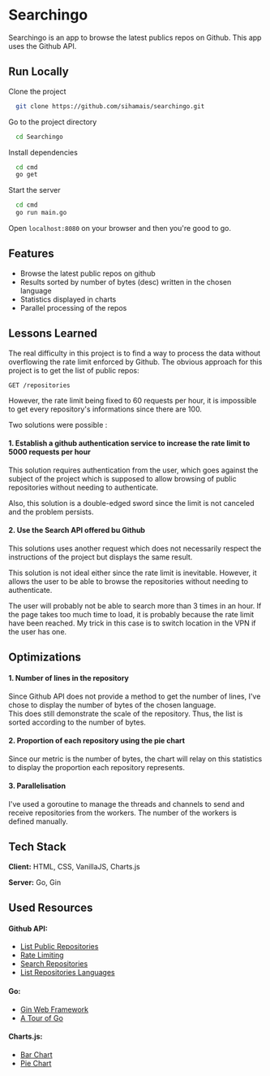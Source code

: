 
# Searchingo

Searchingo is an app to browse the latest publics repos on Github. This app uses the Github API.
  
## Run Locally

Clone the project

```bash
  git clone https://github.com/sihamais/searchingo.git
```

Go to the project directory

```bash
  cd Searchingo
```

Install dependencies

```bash
  cd cmd
  go get
```

Start the server

```bash
  cd cmd
  go run main.go
```

Open ```localhost:8080``` on your browser and then you're good to go.

  
## Features

- Browse the latest public repos on github
- Results sorted by number of bytes (desc) written in the chosen language
- Statistics displayed in charts
- Parallel processing of the repos

  
## Lessons Learned

The real difficulty in this project is to find a way to process the data without overflowing the rate limit enforced by Github. The obvious approach for this project is to get the list of public repos: 
```HTTP
GET /repositories
```
However, the rate limit being fixed to 60 requests per hour, it is impossible to get every repository's informations since there are 100.

Two solutions were possible :

#### 1. Establish a github authentication service to increase the rate limit to 5000 requests per hour

This solution requires authentication from the user, which goes against the subject of the project which is supposed to allow browsing of public repositories without needing to authenticate.  

Also, this solution is a double-edged sword since the limit is not canceled and the problem persists. 

#### 2. Use the Search API offered bu Github

This solutions uses another request which does not necessarily respect the instructions of the project but displays the same result.  

This solution is not ideal either since the rate limit is inevitable. However, it allows the user to be able to browse the repositories without needing to authenticate.  

The user will probably not be able to search more than 3 times in an hour. If the page takes too much time to load, it is probably because the rate limit have been reached. My trick in this case is to switch location in the VPN if the user has one.

## Optimizations

#### 1. Number of lines in the repository
Since Github API does not provide a method to get the number of lines, I've chose to display the number of bytes of the chosen language.   
This does still demonstrate the scale of the repository. Thus, the list is sorted according to the number of bytes.

#### 2. Proportion of each repository using the pie chart
Since our metric is the number of bytes, the chart will relay on this statistics to display the proportion each repository represents.

#### 3. Parallelisation
I've used a goroutine to manage the threads and channels to send and receive repositories from the workers. The number of the workers is defined manually.





  
## Tech Stack

**Client:** HTML, CSS, VanillaJS, Charts.js

**Server:** Go, Gin

  
## Used Resources
#### Github API:
 - [List Public Repositories](https://docs.github.com/en/rest/reference/repos#list-public-repositories)
 - [Rate Limiting](https://docs.github.com/en/rest/overview/resources-in-the-rest-api#rate-limiting)
 - [Search Repositories](https://docs.github.com/en/rest/reference/search#search-repositories)
 - [List Repositories Languages](https://docs.github.com/en/rest/reference/repos#list-repository-languages)

#### Go:

 - [Gin Web Framework](https://github.com/gin-gonic/gin#gin-web-framework)
 - [A Tour of Go](https://tour.golang.org/welcome/1)

#### Charts.js:
 - [Bar Chart](https://www.chartjs.org/docs/latest/charts/bar.html)
 - [Pie Chart](https://www.chartjs.org/docs/latest/charts/doughnut.html)
